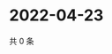 # 2022-04-23

共 0 条

<!-- BEGIN WEIBO -->
<!-- 最后更新时间 Sat Apr 23 2022 14:01:13 GMT+0800 (China Standard Time) -->

<!-- END WEIBO -->
